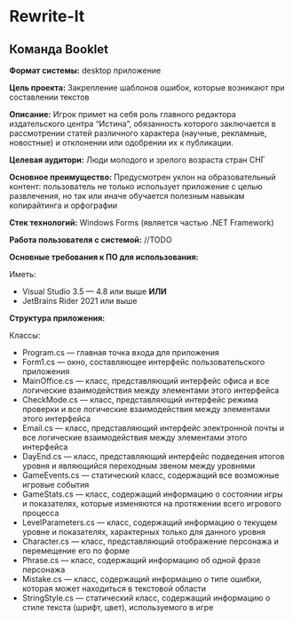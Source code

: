 # Rewrite-It
## Команда Booklet

**Формат системы:**
desktop приложение

**Цель проекта:**
Закрепление шаблонов ошибок, которые возникают при составлении текстов

**Описание:**
Игрок примет на себя роль главного редактора издательского центра “Истина”, 
обязанность которого заключается в рассмотрении статей различного характера (научные, рекламные, новостные) и отклонении или одобрении их к публикации.

**Целевая аудитори:**
Люди молодого и зрелого возраста стран СНГ

**Основное преимущество:**
Предусмотрен уклон на образовательный контент: пользователь не только использует приложение с целью развлечения,
но так или иначе обучается полезным навыкам копирайтинга и орфографии

**Стек технологий:**
Windows Forms (является частью .NET Framework)

**Работа пользователя с системой:**
//TODO

**Основные требования к ПО для использования:**

Иметь:
* Visual Studio 3.5 — 4.8 или выше **ИЛИ**
* JetBrains Rider 2021 или выше

**Структура приложения:**

Классы:
* Program.cs — главная точка входа для приложения
* Form1.cs — окно, составляющее интерфейс пользовательского приложения
* MainOffice.cs — класс, представляющий интерфейс офиса и все логические взаимодействия между элементами этого интерфейса
* CheckMode.cs — класс, представляющий интерфейс режима проверки и все логические взаимодействия между элементами этого интерфейса
* Email.cs — класс, представляющий интерфейс электронной почты и все логические взаимодействия между элементами этого интерфейса
* DayEnd.cs — класс, представляющий интерфейс подведения итогов уровня и являющийся переходным звеном между уровнями
* GameEvents.cs — статический класс, содержащий все возможные игровые события
* GameStats.cs — класс, содержащий информацию о состоянии игры и показателях, которые изменяются на протяжении всего игрового процесса
* LevelParameters.cs — класс, содержащий информацию о текущем уровне и показателях, характерных только для данного уровня
* Character.cs — класс, представляющий отображение персонажа и перемещение его по форме
* Phrase.cs — класс, содержащий информацию об одной фразе персонажа
* Mistake.cs — класс, содержащий информацию о типе ошибки, которая может находиться в текстовой области
* StringStyle.cs — статический класс, содержащий информацию о стиле текста (шрифт, цвет), используемого в игре
